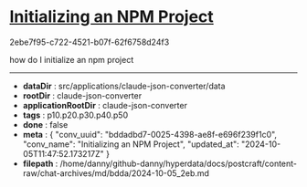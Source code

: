 # [Initializing an NPM Project](https://claude.ai/chat/bddadbd7-0025-4398-ae8f-e696f239f1c0)

2ebe7f95-c722-4521-b07f-62f6758d24f3

how do I initialize an npm project

---

* **dataDir** : src/applications/claude-json-converter/data
* **rootDir** : claude-json-converter
* **applicationRootDir** : claude-json-converter
* **tags** : p10.p20.p30.p40.p50
* **done** : false
* **meta** : {
  "conv_uuid": "bddadbd7-0025-4398-ae8f-e696f239f1c0",
  "conv_name": "Initializing an NPM Project",
  "updated_at": "2024-10-05T11:47:52.173217Z"
}
* **filepath** : /home/danny/github-danny/hyperdata/docs/postcraft/content-raw/chat-archives/md/bdda/2024-10-05_2eb.md